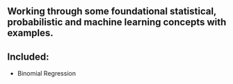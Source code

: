 ## Working through some foundational statistical, probabilistic and machine learning concepts with examples.

## Included: 

<ul>
<li>Binomial Regression</li>

</ul>
